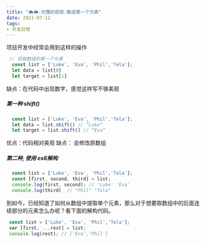 ```yaml
---
title: "🌦🌦-优雅的获取-数组第一个元素"
date: 2021-07-12
tags: 
- 开发日常
---
```

项目开发中经常会用到这样的操作

```js
 // 获取数组的第一个元素
  const list = ['Luke', 'Eva', 'Phil','Tela'];  
  let data = list[0]
  let target = list[1]

```
缺点：在代码中出现数字，感觉这样写不够美观

##### 第一种 shift()

```js
  const list = ['Luke', 'Eva', 'Phil','Tela'];  
  let data = list.shift() // ”Luke“
  let target = list.shift() // ”Eva“

```
优点：代码相对美观
缺点： 会修改原数组
##### 第二种, 使用 es6解构
```js
  const list = ['Luke', 'Eva', 'Phil','Tela'];  
  const [first, second, third] = list;
  console.log(first, second); // 'Luke' 'Eva'  
  console.log(third)  // "Phil" "Tela"

```
到如今，已经知道了如何从数组中提取单个元素，那么对于想要取数组中的后面连续部分的元素怎么办呢？看下面的解构代码。


```js
 const list = ['Luke', 'Eva', 'Phil','Tela'];  
 var [first, ...rest] = list;  
 console.log(rest); // ['Eva','Phil']  

```

  
